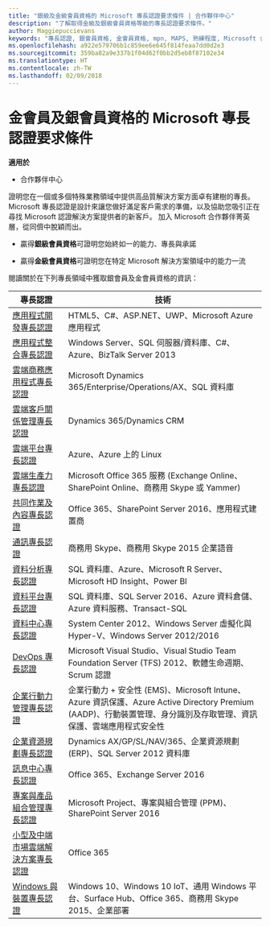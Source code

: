 ```yaml
---
title: "銀級及金級會員資格的 Microsoft 專長認證要求條件 | 合作夥伴中心"
description: "了解取得金級及銀級會員資格等級的專長認證要求條件。"
author: Maggiepuccievans
keywords: "專長認證, 銀會員資格, 金會員資格, mpn, MAPS, 熟練程度, Microsoft 合作夥伴網路, 網路會員資格"
ms.openlocfilehash: a922e579706b1c859ee6e645f814feaa7dd0d2e3
ms.sourcegitcommit: 359ba82a9e337b1f04d62f0bb2d5eb8f87102e34
ms.translationtype: HT
ms.contentlocale: zh-TW
ms.lasthandoff: 02/09/2018
---
```

# <a name="microsoft-competency-requirements-for-gold-and-silver-membership"></a>金會員及銀會員資格的 Microsoft 專長認證要求條件

**適用於**

-  合作夥伴中心

證明您在一個或多個特殊業務領域中提供高品質解決方案方面卓有建樹的專長。 Microsoft 專長認證是設計來讓您做好滿足客戶需求的準備，以及協助您吸引正在尋找 Microsoft 認證解決方案提供者的新客戶。 加入 Microsoft 合作夥伴菁英層，從同儕中脫穎而出。

- 贏得**銀級會員資格**可證明您始終如一的能力、專長與承諾

- 贏得**金級會員資格**可證明您在特定 Microsoft 解決方案領域中的能力一流

閱讀關於在下列專長領域中獲取銀會員及金會員資格的資訊：


| 專長認證  | 技術 |
|   ------------------   |   -------   |
| [應用程式開發專長認證](https://partner.microsoft.com/membership/application-development-competency) | HTML5、C#、ASP.NET、UWP、Microsoft Azure 應用程式 |
| [應用程式整合專長認證](https://partner.microsoft.com/membership/application-integration-competency) | Windows Server、SQL 伺服器/資料庫、C#、Azure、BizTalk Server 2013|
| [雲端商務應用程式專長認證](https://partner.microsoft.com/membership/cloud-business-applications-competency)| Microsoft Dynamics 365/Enterprise/Operations/AX、SQL 資料庫 |
| [雲端客戶關係管理專長認證](https://partner.microsoft.com/membership/cloud-customer-relationship-management-competency)| Dynamics 365/Dynamics CRM |
| [雲端平台專長認證](https://partner.microsoft.com/membership/cloud-platform-competency)| Azure、Azure 上的 Linux |
| [雲端生產力專長認證](https://partner.microsoft.com/membership/cloud-productivity-competency)| Microsoft Office 365 服務 (Exchange Online、SharePoint Online、商務用 Skype 或 Yammer)|
| [共同作業及內容專長認證](https://partner.microsoft.com/membership/collaboration-and-content-competency)| Office 365、SharePoint Server 2016、應用程式建置商 |
| [通訊專長認證](https://partner.microsoft.com/membership/communications-competency)| 商務用 Skype、商務用 Skype 2015 企業語音 |
| [資料分析專長認證](https://partner.microsoft.com/membership/data-analytics-competency)| SQL 資料庫、Azure、Microsoft R Server、Microsoft HD Insight、Power BI |
| [資料平台專長認證](https://partner.microsoft.com/membership/data-platform-competency)| SQL 資料庫、SQL Server 2016、Azure 資料倉儲、Azure 資料服務、Transact-SQL |
| [資料中心專長認證](https://partner.microsoft.com/membership/datacenter-competency)| System Center 2012、Windows Server 虛擬化與 Hyper-V、Windows Server 2012/2016 |
| [DevOps 專長認證](https://partner.microsoft.com/membership/devops-competency)| Microsoft Visual Studio、Visual Studio Team Foundation Server (TFS) 2012、軟體生命週期、Scrum 認證 |
| [企業行動力管理專長認證](https://partner.microsoft.com/membership/enterprise-mobility-management-competency)| 企業行動力 + 安全性 (EMS)、Microsoft Intune、Azure 資訊保護、Azure Active Directory Premium (AADP)、行動裝置管理、身分識別及存取管理、資訊保護、雲端應用程式安全性 |
| [企業資源規劃專長認證](https://partner.microsoft.com/membership/enterprise-resource-planning-competency)| Dynamics AX/GP/SL/NAV/365、企業資源規劃 (ERP)、SQL Server 2012 資料庫  |
| [訊息中心專長認證](https://partner.microsoft.com/membership/messaging-competency)| Office 365、Exchange Server 2016 |
| [專案與產品組合管理專長認證](https://partner.microsoft.com/membership/project-portfolio-management-competency)| Microsoft Project、專案與組合管理 (PPM)、SharePoint Server 2016|
| [小型及中端市場雲端解決方案專長認證](https://partner.microsoft.com/membership/small-midmarket-cloud-solutions-competency)| Office 365 |
| [Windows 與裝置專長認證](https://partner.microsoft.com/membership/windows-and-devices-competency)| Windows 10、Windows 10 IoT、通用 Windows 平台、Surface Hub、Office 365、商務用 Skype 2015、企業部署 |